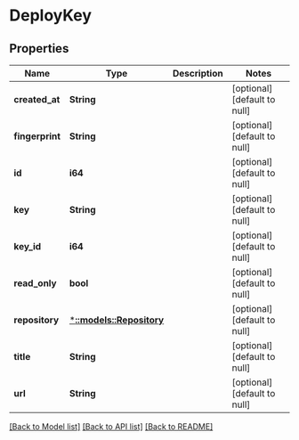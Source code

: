 # DeployKey

## Properties
Name | Type | Description | Notes
------------ | ------------- | ------------- | -------------
**created_at** | **String** |  | [optional] [default to null]
**fingerprint** | **String** |  | [optional] [default to null]
**id** | **i64** |  | [optional] [default to null]
**key** | **String** |  | [optional] [default to null]
**key_id** | **i64** |  | [optional] [default to null]
**read_only** | **bool** |  | [optional] [default to null]
**repository** | [***::models::Repository**](Repository.md) |  | [optional] [default to null]
**title** | **String** |  | [optional] [default to null]
**url** | **String** |  | [optional] [default to null]

[[Back to Model list]](../README.md#documentation-for-models) [[Back to API list]](../README.md#documentation-for-api-endpoints) [[Back to README]](../README.md)


